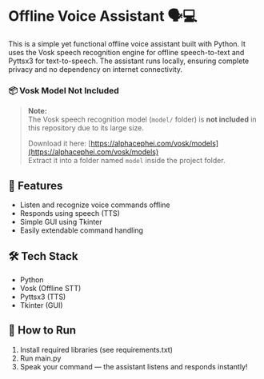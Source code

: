 
# Offline Voice Assistant 🗣💻

This is a simple yet functional offline voice assistant built with Python. It uses the Vosk speech recognition engine for offline speech-to-text and Pyttsx3 for text-to-speech. The assistant runs locally, ensuring complete privacy and no dependency on internet connectivity.

### 📦 Vosk Model Not Included

> **Note:**  
> The Vosk speech recognition model (`model/` folder) is **not included** in this repository due to its large size.
>
> Download it here: [https://alphacephei.com/vosk/models](https://alphacephei.com/vosk/models)  
> Extract it into a folder named `model` inside the project folder.

## 🔧 Features
- Listen and recognize voice commands offline
- Responds using speech (TTS)
- Simple GUI using Tkinter
- Easily extendable command handling

## 🛠 Tech Stack
- Python
- Vosk (Offline STT)
- Pyttsx3 (TTS)
- Tkinter (GUI)

## 🚀 How to Run
1. Install required libraries (see requirements.txt)
2. Run main.py
3. Speak your command — the assistant listens and responds instantly!
